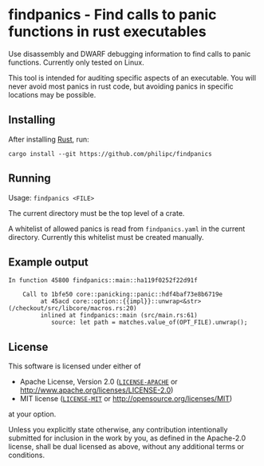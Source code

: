 # findpanics - Find calls to panic functions in rust executables

Use disassembly and DWARF debugging information to find calls to panic functions.
Currently only tested on Linux.

This tool is intended for auditing specific aspects of an executable. You will never avoid
most panics in rust code, but avoiding panics in specific locations may be possible.

## Installing
After installing [Rust](https://www.rust-lang.org/), run:
```
cargo install --git https://github.com/philipc/findpanics
```

## Running

Usage: `findpanics <FILE>`

The current directory must be the top level of a crate.

A whitelist of allowed panics is read from `findpanics.yaml` in the current directory.
Currently this whitelist must be created manually.

## Example output

```
In function 45800 findpanics::main::ha119f0252f22d91f

    Call to 1bfe50 core::panicking::panic::hdf4baf73e8b6719e
         at 45acd core::option::{{impl}}::unwrap<&str> (/checkout/src/libcore/macros.rs:20)
         inlined at findpanics::main (src/main.rs:61)
            source: let path = matches.value_of(OPT_FILE).unwrap();
```

## License

This software is licensed under either of

  * Apache License, Version 2.0 ([`LICENSE-APACHE`](./LICENSE-APACHE) or http://www.apache.org/licenses/LICENSE-2.0)
  * MIT license ([`LICENSE-MIT`](./LICENSE-MIT) or http://opensource.org/licenses/MIT)

at your option.

Unless you explicitly state otherwise, any contribution intentionally submitted
for inclusion in the work by you, as defined in the Apache-2.0 license, shall be
dual licensed as above, without any additional terms or conditions.
